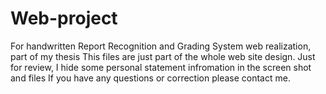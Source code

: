 # Web-project
For handwritten Report Recognition and Grading System web realization, part of my thesis
This files are just part of the whole web site design.
Just for review, I hide some personal statement infromation in the screen shot and files
If you have any questions or correction please contact me.

